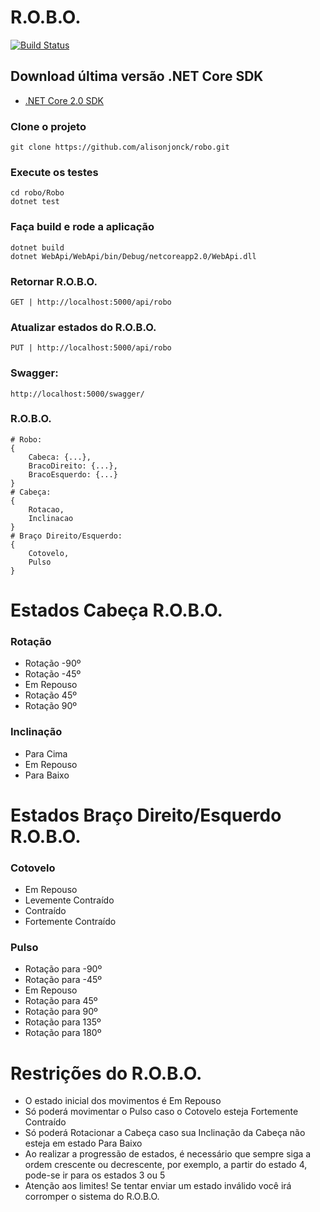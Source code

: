 # R.O.B.O.

[![Build Status](https://travis-ci.org/alisonjonck/robo.svg?branch=dev)](https://travis-ci.org/alisonjonck/robo)

## Download última versão .NET Core SDK

* [.NET Core 2.0 SDK](https://www.microsoft.com/net/download/windows)

### Clone o projeto
```
git clone https://github.com/alisonjonck/robo.git
```

### Execute os testes
```
cd robo/Robo
dotnet test
```

### Faça build e rode a aplicação
```
dotnet build
dotnet WebApi/WebApi/bin/Debug/netcoreapp2.0/WebApi.dll
```
### Retornar R.O.B.O.
```
GET | http://localhost:5000/api/robo
```
### Atualizar estados do R.O.B.O.
```
PUT | http://localhost:5000/api/robo
```

### Swagger:

```http://localhost:5000/swagger/```

### R.O.B.O.
```
# Robo:
{
    Cabeca: {...},
    BracoDireito: {...},
    BracoEsquerdo: {...}
}
# Cabeça:
{
    Rotacao,
    Inclinacao
}
# Braço Direito/Esquerdo:
{
    Cotovelo,
    Pulso
}
```
# Estados Cabeça R.O.B.O.

### Rotação
* Rotação -90º
* Rotação -45º
* Em Repouso
* Rotação 45º
* Rotação 90º

### Inclinação
* Para Cima
* Em Repouso
* Para Baixo

# Estados Braço Direito/Esquerdo R.O.B.O.

### Cotovelo
* Em Repouso
* Levemente Contraído
* Contraído
* Fortemente Contraído

### Pulso
* Rotação para -90º
* Rotação para -45º
* Em Repouso
* Rotação para 45º
* Rotação para 90º
* Rotação para 135º
* Rotação para 180º


# Restrições do R.O.B.O.

* O estado inicial dos movimentos é Em Repouso
* Só poderá movimentar o Pulso caso o Cotovelo esteja Fortemente Contraído
* Só poderá Rotacionar a Cabeça caso sua Inclinação da Cabeça não esteja em estado Para Baixo
* Ao realizar a progressão de estados, é necessário que sempre siga a ordem crescente ou decrescente, por exemplo, a partir do estado 4, pode-se ir para os estados 3 ou 5
* Atenção aos limites! Se tentar enviar um estado inválido você irá corromper o sistema do R.O.B.O.
